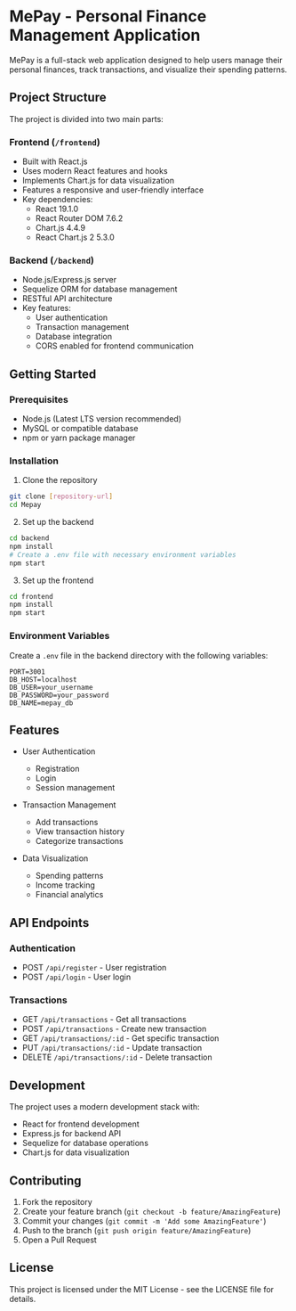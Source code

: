 # MePay - Personal Finance Management Application

MePay is a full-stack web application designed to help users manage their personal finances, track transactions, and visualize their spending patterns.

## Project Structure

The project is divided into two main parts:

### Frontend (`/frontend`)
- Built with React.js
- Uses modern React features and hooks
- Implements Chart.js for data visualization
- Features a responsive and user-friendly interface
- Key dependencies:
  - React 19.1.0
  - React Router DOM 7.6.2
  - Chart.js 4.4.9
  - React Chart.js 2 5.3.0

### Backend (`/backend`)
- Node.js/Express.js server
- Sequelize ORM for database management
- RESTful API architecture
- Key features:
  - User authentication
  - Transaction management
  - Database integration
  - CORS enabled for frontend communication

## Getting Started

### Prerequisites
- Node.js (Latest LTS version recommended)
- MySQL or compatible database
- npm or yarn package manager

### Installation

1. Clone the repository
```bash
git clone [repository-url]
cd Mepay
```

2. Set up the backend
```bash
cd backend
npm install
# Create a .env file with necessary environment variables
npm start
```

3. Set up the frontend
```bash
cd frontend
npm install
npm start
```

### Environment Variables

Create a `.env` file in the backend directory with the following variables:
```
PORT=3001
DB_HOST=localhost
DB_USER=your_username
DB_PASSWORD=your_password
DB_NAME=mepay_db
```

## Features

- User Authentication
  - Registration
  - Login
  - Session management

- Transaction Management
  - Add transactions
  - View transaction history
  - Categorize transactions

- Data Visualization
  - Spending patterns
  - Income tracking
  - Financial analytics

## API Endpoints

### Authentication
- POST `/api/register` - User registration
- POST `/api/login` - User login

### Transactions
- GET `/api/transactions` - Get all transactions
- POST `/api/transactions` - Create new transaction
- GET `/api/transactions/:id` - Get specific transaction
- PUT `/api/transactions/:id` - Update transaction
- DELETE `/api/transactions/:id` - Delete transaction

## Development

The project uses a modern development stack with:
- React for frontend development
- Express.js for backend API
- Sequelize for database operations
- Chart.js for data visualization

## Contributing

1. Fork the repository
2. Create your feature branch (`git checkout -b feature/AmazingFeature`)
3. Commit your changes (`git commit -m 'Add some AmazingFeature'`)
4. Push to the branch (`git push origin feature/AmazingFeature`)
5. Open a Pull Request

## License

This project is licensed under the MIT License - see the LICENSE file for details. 